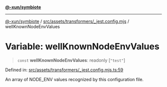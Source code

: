 [**@-xun/symbiote**](../../../../../README.md)

***

[@-xun/symbiote](../../../../../README.md) / [src/assets/transformers/\_jest.config.mjs](../README.md) / wellKnownNodeEnvValues

# Variable: wellKnownNodeEnvValues

> `const` **wellKnownNodeEnvValues**: readonly \[`"test"`\]

Defined in: [src/assets/transformers/\_jest.config.mjs.ts:59](https://github.com/Xunnamius/symbiote/blob/fda4254d9bfeb125461ee3377ddb123772e5d050/src/assets/transformers/_jest.config.mjs.ts#L59)

An array of NODE_ENV values recognized by this configuration file.
